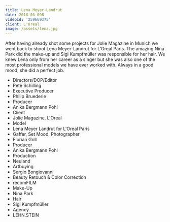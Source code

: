 ```yaml
---
title: Lena Meyer-Landrut
date: 2018-03-098
videoid: '259669375'
client: L'Oreal
image: /assets/lena.jpg
---
```


After having already shot some projects for Jolie Magazine in Munich we went back to shoot Lena Meyer-Landrut for L'Oreal Paris. The amazing Nina Park did the make-up and Sigi Kumpfmüller was responsible for her hair. We knew Lena only from her career as a singer but she was also one of the most professional models we have ever worked with. Always in a good mood, she did a perfect job. 

* Directors/DOP/Editor
* Pete Schilling
* Executive Producer
* Philip Bruederle
* Producer
* Anika Bergmann Pohl
* Client
* Jolie Magazine, L'Oreal
* Model
* Lena Meyer Landrut for L'Oreal Paris
* Gaffer, Set Mood, Photographer
* Florian Grill
* Producer
* Anika Bergmann Pohl 
* Production
* Neuland
* Artbuying
* Sergio Bongiovanni 
* Beauty Retouch & Color Correction
* recomFILM 
* Make-Up
* Nina Park 
* Hair
* Sigi Kumpfmüller
* Agency
* LEHN.STEIN
